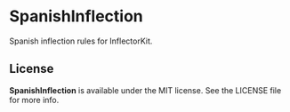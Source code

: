 # SpanishInflection

Spanish inflection rules for InflectorKit.

## License

**SpanishInflection** is available under the MIT license. See the LICENSE file for more info.

